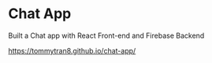 # Chat App

Built a Chat app with React Front-end and Firebase Backend

https://tommytran8.github.io/chat-app/